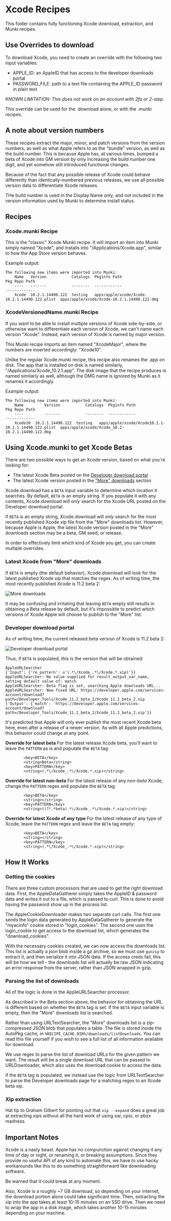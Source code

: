 # Xcode Recipes

This folder contains fully functioning Xcode download, extraction, and Munki
recipes.

## Use Overrides to download

To download Xcode, you need to create an override with the following two input
variables:
* APPLE_ID: an AppleID that has access to the developer downloads portal
* PASSWORD_FILE: path to a text file containing the APPLE_ID password in plain
    text

*KNOWN LIMITATION: This does not work on an account with 2fa or 2-step.*

This override can be used for the .download alone, or with the .munki recipes.

## A note about version numbers

These recipes extract the major, minor, and patch versions from the version
numbers, as well as what Apple refers to as the "bundle" version, as well as
the build number. This is because Apple has, at various times, bumped a beta of
Xcode into GM version by only increasing the build number one digit, and yet
somehow still introduced functional changes.

Because of the fact that any possible release of Xcode could behave differently
than identically-numbered previous releases, we use all possible version data
to differentiate Xcode releases.

THe build number is used in the Display Name only, and not included in the
version information used by Munki to determine install status.

## Recipes

### Xcode.munki Recipe

This is the "classic" Xcode Munki recipe. It will import an item into Munki
simply named "Xcode", and installs into "/Applications/Xcode.app", similar to
how the App Store version behaves.

Example output:
```
The following new items were imported into Munki:
    Name   Version           Catalogs  Pkginfo Path                                   Pkg Repo Path
    ----   -------           --------  ------------                                   -------------
    Xcode  10.2.1.14490.122  testing   apps/apple/xcode/Xcode-10.2.1.14490.122.plist  apps/apple/xcode/Xcode-10.2.1.14490.122.dmg
```

### XcodeVersionedName.munki Recipe

If you want to be able to install multiple versions of Xcode side-by-side, or
otherwise want to differentiate each version of Xcode, we can't name each
version "Xcode". Instead, each version of Xcode is named by major version.

This Munki recipe imports an item named "XcodeMajor", where the
numbers are inserted accordingly: "Xcode10".

Unlike the regular Xcode.munki recipe, this recipe also renames the .app on
disk. The app that is installed on disk is named similarly,
"/Applications/Xcode_10.2.1.app". The disk image that the recipe produces is
named similarly as well, although the DMG name is ignored by Munki as it
renames it accordingly.

Example output:
```
The following new items were imported into Munki:
    Name         Version           Catalogs  Pkginfo Path                                         Pkg Repo Path
    ----         -------           --------  ------------                                         -------------
    Xcode10  10.2.1.14490.122  testing   apps/apple/xcode/Xcode10.2.1-10.2.1.14490.122.plist  apps/apple/xcode/Xcode_10.2-10.2.1.14490.122.dmg
```

## Using Xcode.munki to get Xcode Betas
There are two possible ways to get an Xcode version, based on what you're
looking for:
* The latest Xcode Beta posted on the [Developer download portal](https://developer.apple.com/download/)
* The latest Xcode version posted in the ["More" downloads](https://developer.apple.com/download/more/) section

Xcode.download has a `BETA` input variable to determine which location it
searches. By default, `BETA` is an empty string. If you populate it with
any contents, Xcode.download will _only_ search for the Xcode URL posted on
the Developer download portal.

If `BETA` is an empty string, Xcode.download will _only_ search for the most
recently published Xcode xip file from the "More" downloads list. However,
because Apple is Apple, the latest Xcode version posted in the "More"
downloads section may be a beta, GM seed, or release.

In order to effectively limit which kind of Xcode you get, you can create
multiple overrides.

### Latest Xcode from "More" downloads
If `BETA` is empty (the default behavior), Xcode.download will look for the
latest published Xcode xip that matches the regex. As of writing time, the
most recently published Xcode is 11.2 beta 2:

![More downloads](/../screenshots/screenshots/xcode_more.png)

It may be confusing and irritating that leaving `BETA` empty still results in
obtaining a Beta release by default, but it's impossible to predict which
versions of Xcode Apple will choose to publish to the "More" list.

### Developer download portal
As of writing time, the current released beta version of Xcode is 11.2 beta 2:

![Developer download portal](/../screenshots/screenshots/xcode_beta.png)

Thus, if `BETA` is populated, this is the version that will be obtained:
```
AppleURLSearcher
{'Input': {'re_pattern': u'(.*\/Xcode_.*\/Xcode.*.xip)'}}
AppleURLSearcher: No value supplied for result_output_var_name, setting default value of: match
AppleURLSearcher: Beta flag is set, searching Apple downloads URL...
AppleURLSearcher: New fixed URL: https://developer.apple.com/services-account/download?path=/Developer_Tools/Xcode_11.2_beta_2/Xcode_11.2_beta_2.xip
{'Output': {'match': 'https://developer.apple.com/services-account/download?path=/Developer_Tools/Xcode_11.2_beta_2/Xcode_11.2_beta_2.xip'}}
```

It's predicted that Apple will only ever publish the most recent Xcode beta
here, even after a release of a newer version. As with all Apple predictions,
this behavior could change at any point.

**Override for latest beta**
For the latest release Xcode beta, you'll want to leave the `PATTERN` as is
and populate the `BETA` tag:

```
		<key>BETA</key>
		<string>Beta</string>
		<key>PATTERN</key>
		<string>(.*\/Xcode_.*\/Xcode.*.xip)</string>
```

**Override for latest non-beta**
For the latest release of any *non-beta* Xcode, change the `PATTERN` regex and
populate the `BETA` tag:

```
		<key>BETA</key>
		<string></string>
		<key>PATTERN</key>
		<string>((?!.*beta).*\/Xcode_.*\/Xcode.*.xip)</string>
```

**Override for latest Xcode of any type**
For the latest release of any type of Xcode, leave the `PATTERN` regex and
leave the `BETA` tag empty:

```
		<key>BETA</key>
		<string></string>
		<key>PATTERN</key>
		<string>(.*\/Xcode_.*\/Xcode.*.xip)</string>
```

## How It Works

### Getting the cookies
There are three custom processors that are used to get the right download data.
First, the AppleDataGatherer simply takes the AppleID & password data and writes
it out to a file, which is passed to curl. This is done to avoid having the
password show up in the process list.

The AppleCookieDownloader makes two separate curl calls. The first one sends the
login data generated by AppleDataGatherer to generate the "myacinfo" cookie
stored in "login_cookies". The second one uses the login_cookie to get access
to the download list, which generates the "download_cookies".

With the necessary cookies created, we can now access the downloads list. This
list is actually a json blob inside a gz archive, so we must use `gunzip` to
extract it, and then serialize it into JSON data. If the access creds fail, this
will be how we tell - the downloads list will actually be raw JSON indicating an
error response from the server, rather than JSON wrapped in gzip.

### Parsing the list of downloads
All of the logic is done in the AppleURLSearcher processor.

As described in the Beta section above, the behavior for obtaining the URL is
different based on whether the `BETA` tag is set. If the `BETA` input variable
is empty, then the "More" downloads list is searched.

Rather than using URLTextSearcher, the "More" downloads list is a zip-compressed
JSON blob that populates a table. The file is stored inside the AutoPkg cache,
in `%RECIPE_CACHE_DIR%/downloads/listDownloads`. You can read this file yourself
if you wish to see a full list of all information available for download.

We use regex to parse the list of download URLs for the given pattern we want.
The result will be a single download URL that can be passed to URLDownloader,
which also uses the download cookie to access the data.

If the `BETA` tag is populated, we instead use the logic from URLTextSearcher to
parse the Developer downloads page for a matching regex to an Xcode beta xip.

### Xip extraction

Hat tip to Graham Gilbert for pointing out that `xip --expand` does a great job
at extracting xips without all the hard work of using xar, cpio, or pbzx
madness.

## Important Notes

Xcode is a nasty beast. Apple has no compunction against changing it any time of
day or night, or renaming it, or breaking assumptions. Since they provide no
useful API of any kind to automate this, we have to use hacky workarounds like
this to do something straightforward like downloading software.

Be warned that it could break at any moment.

Also, Xcode is a roughly ~7 GB download, so depending on your internet, the
download portion alone could take significant time. Then, extracting the xip
into the app takes at least 10-15 minutes on an SSD drive. Then we need to
wrap the app in a disk image, which takes another 10-15 minutes depending on
your machine.
